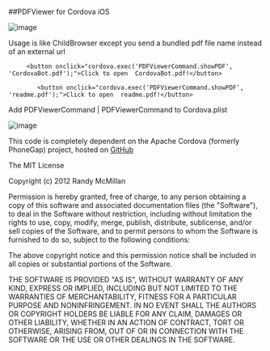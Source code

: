 ##PDFViewer for Cordova iOS


![image](https://raw.github.com/RandyMcMillan/Cordova--iOS--PDFViewer-/master/pdfview.png)

Usage is like ChildBrowser except you send a bundled pdf file name instead of an external url

         <button onclick="cordova.exec('PDFViewerCommand.showPDF', 'CordovaBot.pdf');">Click to open  CordovaBot.pdf!</button>

            <button onclick="cordova.exec('PDFViewerCommand.showPDF', 'readme.pdf');">Click to open  readme.pdf!</button>



Add PDFViewerCommand | PDFViewerCommand to Cordova.plist

![image](https://raw.github.com/RandyMcMillan/Cordova--iOS--PDFViewer-/master/Cordova.plist.png)

This code is completely dependent on the Apache Cordova (formerly PhoneGap) project, hosted on [GitHub](http://github.com/apache)

The MIT License

Copyright (c) 2012 Randy McMillan

Permission is hereby granted, free of charge, to any person obtaining a copy of this software and associated documentation files (the "Software"), to deal in the Software without restriction, including without limitation the rights to use, copy, modify, merge, publish, distribute, sublicense, and/or sell copies of the Software, and to permit persons to whom the Software is furnished to do so, subject to the following conditions:

The above copyright notice and this permission notice shall be included in all copies or substantial portions of the Software.

THE SOFTWARE IS PROVIDED "AS IS", WITHOUT WARRANTY OF ANY KIND, EXPRESS OR IMPLIED, INCLUDING BUT NOT LIMITED TO THE WARRANTIES OF MERCHANTABILITY, FITNESS FOR A PARTICULAR PURPOSE AND NONINFRINGEMENT. IN NO EVENT SHALL THE AUTHORS OR COPYRIGHT HOLDERS BE LIABLE FOR ANY CLAIM, DAMAGES OR OTHER LIABILITY, WHETHER IN AN ACTION OF CONTRACT, TORT OR OTHERWISE, ARISING FROM, OUT OF OR IN CONNECTION WITH THE SOFTWARE OR THE USE OR OTHER DEALINGS IN THE SOFTWARE.
